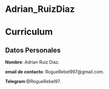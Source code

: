 # Adrian_RuizDiaz
<h1> Curriculum </h1>
<h2 id="datos"> Datos Personales </h2>
<p><strong>Nombre</strong>: Adrian Ruiz Diaz.</p>
<p><strong>email de contacto</strong>: RogueRebel997@gmail.com.</p>
<p><strong>Telegram</strong>:@RogueRebel97.</p>




